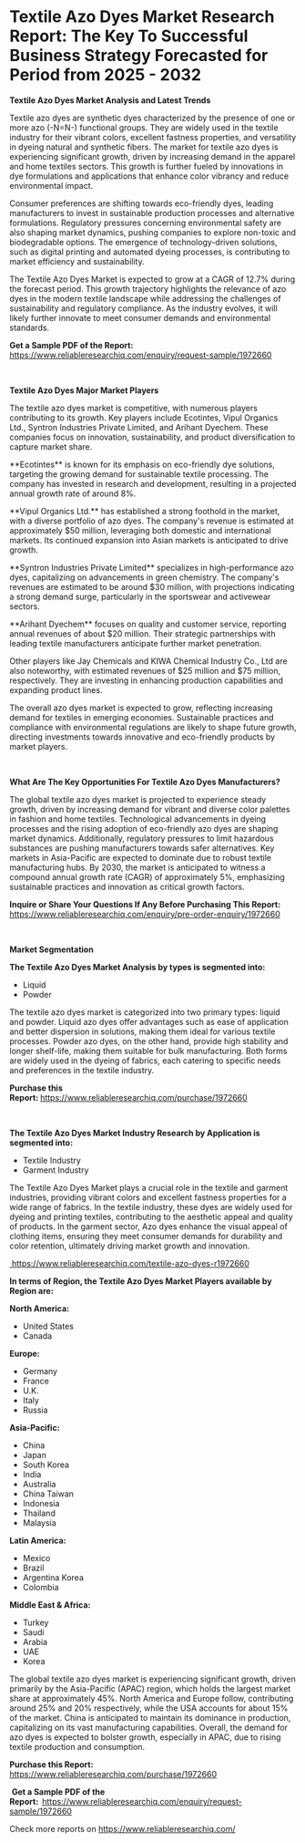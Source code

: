 <p><h1>Textile Azo Dyes Market Research Report: The Key To Successful Business Strategy Forecasted for Period from 2025 - 2032</h1></p><p><strong>Textile Azo Dyes Market Analysis and Latest Trends</strong></p>
<p><p>Textile azo dyes are synthetic dyes characterized by the presence of one or more azo (-N=N-) functional groups. They are widely used in the textile industry for their vibrant colors, excellent fastness properties, and versatility in dyeing natural and synthetic fibers. The market for textile azo dyes is experiencing significant growth, driven by increasing demand in the apparel and home textiles sectors. This growth is further fueled by innovations in dye formulations and applications that enhance color vibrancy and reduce environmental impact.</p><p>Consumer preferences are shifting towards eco-friendly dyes, leading manufacturers to invest in sustainable production processes and alternative formulations. Regulatory pressures concerning environmental safety are also shaping market dynamics, pushing companies to explore non-toxic and biodegradable options. The emergence of technology-driven solutions, such as digital printing and automated dyeing processes, is contributing to market efficiency and sustainability.</p><p>The Textile Azo Dyes Market is expected to grow at a CAGR of 12.7% during the forecast period. This growth trajectory highlights the relevance of azo dyes in the modern textile landscape while addressing the challenges of sustainability and regulatory compliance. As the industry evolves, it will likely further innovate to meet consumer demands and environmental standards.</p></p>
<p><strong>Get a Sample PDF of the Report:&nbsp;</strong> <a href="https://www.reliableresearchiq.com/enquiry/request-sample/1972660?utm_campaign=1906&utm_medium=2&utm_source=Github&utm_content=ia&utm_term=04022025&utm_id=textile-azo-dyes">https://www.reliableresearchiq.com/enquiry/request-sample/1972660</a></p>
<p>&nbsp;</p>
<p><strong>Textile Azo Dyes Major Market Players</strong></p>
<p><p>The textile azo dyes market is competitive, with numerous players contributing to its growth. Key players include Ecotintes, Vipul Organics Ltd., Syntron Industries Private Limited, and Arihant Dyechem. These companies focus on innovation, sustainability, and product diversification to capture market share.</p><p>**Ecotintes** is known for its emphasis on eco-friendly dye solutions, targeting the growing demand for sustainable textile processing. The company has invested in research and development, resulting in a projected annual growth rate of around 8%. </p><p>**Vipul Organics Ltd.** has established a strong foothold in the market, with a diverse portfolio of azo dyes. The company's revenue is estimated at approximately $50 million, leveraging both domestic and international markets. Its continued expansion into Asian markets is anticipated to drive growth.</p><p>**Syntron Industries Private Limited** specializes in high-performance azo dyes, capitalizing on advancements in green chemistry. The company's revenues are estimated to be around $30 million, with projections indicating a strong demand surge, particularly in the sportswear and activewear sectors.</p><p>**Arihant Dyechem** focuses on quality and customer service, reporting annual revenues of about $20 million. Their strategic partnerships with leading textile manufacturers anticipate further market penetration.</p><p>Other players like Jay Chemicals and KIWA Chemical Industry Co., Ltd are also noteworthy, with estimated revenues of $25 million and $75 million, respectively. They are investing in enhancing production capabilities and expanding product lines.</p><p>The overall azo dyes market is expected to grow, reflecting increasing demand for textiles in emerging economies. Sustainable practices and compliance with environmental regulations are likely to shape future growth, directing investments towards innovative and eco-friendly products by market players.</p></p>
<p>&nbsp;</p>
<p><strong>What Are The Key Opportunities For Textile Azo Dyes Manufacturers?</strong></p>
<p><p>The global textile azo dyes market is projected to experience steady growth, driven by increasing demand for vibrant and diverse color palettes in fashion and home textiles. Technological advancements in dyeing processes and the rising adoption of eco-friendly azo dyes are shaping market dynamics. Additionally, regulatory pressures to limit hazardous substances are pushing manufacturers towards safer alternatives. Key markets in Asia-Pacific are expected to dominate due to robust textile manufacturing hubs. By 2030, the market is anticipated to witness a compound annual growth rate (CAGR) of approximately 5%, emphasizing sustainable practices and innovation as critical growth factors.</p></p>
<p><strong>Inquire or Share Your Questions If Any Before Purchasing This Report:</strong> <a href="https://www.reliableresearchiq.com/enquiry/pre-order-enquiry/1972660?utm_campaign=1906&utm_medium=2&utm_source=Github&utm_content=ia&utm_term=04022025&utm_id=textile-azo-dyes">https://www.reliableresearchiq.com/enquiry/pre-order-enquiry/1972660</a></p>
<p>&nbsp;</p>
<p><strong>Market Segmentation</strong></p>
<p><strong>The Textile Azo Dyes Market Analysis by types is segmented into:</strong></p>
<p><ul><li>Liquid</li><li>Powder</li></ul></p>
<p><p>The textile azo dyes market is categorized into two primary types: liquid and powder. Liquid azo dyes offer advantages such as ease of application and better dispersion in solutions, making them ideal for various textile processes. Powder azo dyes, on the other hand, provide high stability and longer shelf-life, making them suitable for bulk manufacturing. Both forms are widely used in the dyeing of fabrics, each catering to specific needs and preferences in the textile industry.</p></p>
<p><strong>Purchase this Report:&nbsp;</strong><a href="https://www.reliableresearchiq.com/purchase/1972660?utm_campaign=1906&utm_medium=2&utm_source=Github&utm_content=ia&utm_term=04022025&utm_id=textile-azo-dyes">https://www.reliableresearchiq.com/purchase/1972660</a></p>
<p>&nbsp;</p>
<p><strong>The Textile Azo Dyes Market Industry Research by Application is segmented into:</strong></p>
<p><ul><li>Textile Industry</li><li>Garment Industry</li></ul></p>
<p><p>The Textile Azo Dyes Market plays a crucial role in the textile and garment industries, providing vibrant colors and excellent fastness properties for a wide range of fabrics. In the textile industry, these dyes are widely used for dyeing and printing textiles, contributing to the aesthetic appeal and quality of products. In the garment sector, Azo dyes enhance the visual appeal of clothing items, ensuring they meet consumer demands for durability and color retention, ultimately driving market growth and innovation.</p></p>
<p><a href="https://www.reliableresearchiq.com/textile-azo-dyes-r1972660?utm_campaign=1906&utm_medium=2&utm_source=Github&utm_content=ia&utm_term=04022025&utm_id=textile-azo-dyes">&nbsp;https://www.reliableresearchiq.com/textile-azo-dyes-r1972660</a></p>
<p><strong>In terms of Region, the Textile Azo Dyes Market Players available by Region are:</strong></p>
<p>
    <p> <strong> North America: </strong>
        <ul>
            <li>United States</li>
            <li>Canada</li>
        </ul>
        </p> 
    <p> <strong> Europe: </strong>
        <ul>
            <li>Germany</li>
            <li>France</li>
            <li>U.K.</li>
            <li>Italy</li>
            <li>Russia</li>
        </ul>
        </p> 
    <p> <strong> Asia-Pacific: </strong>
        <ul>
            <li>China</li>
            <li>Japan</li>
            <li>South Korea</li>
            <li>India</li>
            <li>Australia</li>
            <li>China Taiwan</li>
            <li>Indonesia</li>
            <li>Thailand</li>
            <li>Malaysia</li>
        </ul>
        </p> 
    <p> <strong> Latin America: </strong>
        <ul>
            <li>Mexico</li>
            <li>Brazil</li>
            <li>Argentina Korea</li>
            <li>Colombia</li>
        </ul>
        </p> 
    <p> <strong> Middle East & Africa: </strong>
        <ul>
            <li>Turkey</li>
            <li>Saudi</li>
            <li>Arabia</li>
            <li>UAE</li>
            <li>Korea</li>
        </ul>
    </p>
    </p>
<p><p>The global textile azo dyes market is experiencing significant growth, driven primarily by the Asia-Pacific (APAC) region, which holds the largest market share at approximately 45%. North America and Europe follow, contributing around 25% and 20% respectively, while the USA accounts for about 15% of the market. China is anticipated to maintain its dominance in production, capitalizing on its vast manufacturing capabilities. Overall, the demand for azo dyes is expected to bolster growth, especially in APAC, due to rising textile production and consumption.</p></p>
<p><strong>Purchase this Report: </strong><a href="https://www.reliableresearchiq.com/purchase/1972660?utm_campaign=1906&utm_medium=2&utm_source=Github&utm_content=ia&utm_term=04022025&utm_id=textile-azo-dyes">https://www.reliableresearchiq.com/purchase/1972660</a></p>
<p>&nbsp;<strong>Get a Sample PDF of the Report:&nbsp;&nbsp;</strong><a href="https://www.reliableresearchiq.com/enquiry/request-sample/1972660?utm_campaign=1906&utm_medium=2&utm_source=Github&utm_content=ia&utm_term=04022025&utm_id=textile-azo-dyes">https://www.reliableresearchiq.com/enquiry/request-sample/1972660</a></p>
<p><strong></strong></p>
<p>Check more reports on <a href="https://www.reliableresearchiq.com/?utm_campaign=1906&utm_medium=2&utm_source=Github&utm_content=ia&utm_term=04022025&utm_id=textile-azo-dyes">https://www.reliableresearchiq.com/</a></p>